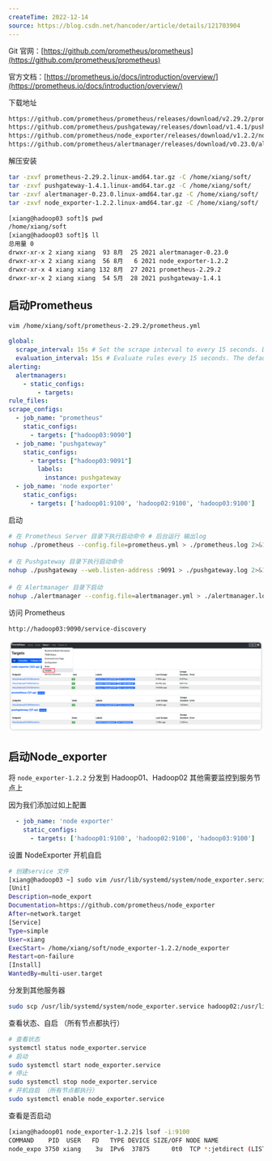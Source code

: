 ```yaml
---
createTime: 2022-12-14
source: https://blog.csdn.net/hancoder/article/details/121703904
---
```

Git 官网：[https://github.com/prometheus/prometheus](https://github.com/prometheus/prometheus)

官方文档：[https://prometheus.io/docs/introduction/overview/](https://prometheus.io/docs/introduction/overview/)




下载地址

```sh
https://github.com/prometheus/prometheus/releases/download/v2.29.2/prometheus-2.29.2.linux-amd64.tar.gz
https://github.com/prometheus/pushgateway/releases/download/v1.4.1/pushgateway-1.4.1.linux-amd64.tar.gz
https://github.com/prometheus/node_exporter/releases/download/v1.2.2/node_exporter-1.2.2.linux-amd64.tar.gz
https://github.com/prometheus/alertmanager/releases/download/v0.23.0/alertmanager-0.23.0.linux-amd64.tar.gz
```



解压安装

```sh
tar -zxvf prometheus-2.29.2.linux-amd64.tar.gz -C /home/xiang/soft/
tar -zxvf pushgateway-1.4.1.linux-amd64.tar.gz -C /home/xiang/soft/
tar -zxvf alertmanager-0.23.0.linux-amd64.tar.gz -C /home/xiang/soft/
tar -zxvf node_exporter-1.2.2.linux-amd64.tar.gz -C /home/xiang/soft/
```

```sh
[xiang@hadoop03 soft]$ pwd
/home/xiang/soft
[xiang@hadoop03 soft]$ ll
总用量 0
drwxr-xr-x 2 xiang xiang  93 8月  25 2021 alertmanager-0.23.0
drwxr-xr-x 2 xiang xiang  56 8月   6 2021 node_exporter-1.2.2
drwxr-xr-x 4 xiang xiang 132 8月  27 2021 prometheus-2.29.2
drwxr-xr-x 2 xiang xiang  54 5月  28 2021 pushgateway-1.4.1
```



## 启动Prometheus

`vim /home/xiang/soft/prometheus-2.29.2/prometheus.yml`

```yaml
global:
  scrape_interval: 15s # Set the scrape interval to every 15 seconds. Default is every 1 minute.
  evaluation_interval: 15s # Evaluate rules every 15 seconds. The default is every 1 minute.
alerting:
  alertmanagers:
    - static_configs:
        - targets:
rule_files:
scrape_configs:
  - job_name: "prometheus"
    static_configs:
      - targets: ["hadoop03:9090"]
  - job_name: "pushgateway"
    static_configs:
      - targets: ["hadoop03:9091"]
        labels:
          instance: pushgateway
  - job_name: 'node exporter'
    static_configs:
      - targets: ['hadoop01:9100', 'hadoop02:9100', 'hadoop03:9100']
```

启动

```sh
# 在 Prometheus Server 目录下执行启动命令 # 后台运行 输出log
nohup ./prometheus --config.file=prometheus.yml > ./prometheus.log 2>&1 &

# 在 Pushgateway 目录下执行启动命令
nohup ./pushgateway --web.listen-address :9091 > ./pushgateway.log 2>&1 &

# 在 Alertmanager 目录下启动
nohup ./alertmanager --config.file=alertmanager.yml > ./alertmanager.log 2>&1 &
```

访问 Prometheus

```sh
http://hadoop03:9090/service-discovery
```

![](images/${fileName}/image-20230921173535563.png)



## 启动Node_exporter

将 `node_exporter-1.2.2` 分发到 Hadoop01、Hadoop02 其他需要监控到服务节点上

因为我们添加过如上配置

```yaml
  - job_name: 'node exporter'
    static_configs:
      - targets: ['hadoop01:9100', 'hadoop02:9100', 'hadoop03:9100']
```

设置 NodeExporter 开机自启

```sh
# 创建service 文件
[xiang@hadoop03 ~] sudo vim /usr/lib/systemd/system/node_exporter.service
[Unit]
Description=node_export
Documentation=https://github.com/prometheus/node_exporter
After=network.target
[Service]
Type=simple
User=xiang
ExecStart= /home/xiang/soft/node_exporter-1.2.2/node_exporter
Restart=on-failure
[Install]
WantedBy=multi-user.target
```

分发到其他服务器

```sh
sudo scp /usr/lib/systemd/system/node_exporter.service hadoop02:/usr/lib/systemd/system/node_exporter.service
```

查看状态、自启 （所有节点都执行）

```sh
# 查看状态
systemctl status node_exporter.service
# 启动
sudo systemctl start node_exporter.service
# 停止
sudo systemctl stop node_exporter.service
# 开机自启 （所有节点都执行）
sudo systemctl enable node_exporter.service
```

查看是否启动

```sh
[xiang@hadoop01 node_exporter-1.2.2]$ lsof -i:9100
COMMAND    PID  USER   FD   TYPE DEVICE SIZE/OFF NODE NAME
node_expo 3750 xiang    3u  IPv6  37875      0t0  TCP *:jetdirect (LISTEN)
```


